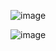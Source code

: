 ![image](https://github.com/Chaiyapa/03376836-OOP-2566-Lab-06/assets/144195729/73ec6604-beff-4a99-a6fb-f95e8ff04374)

![image](https://github.com/Chaiyapa/03376836-OOP-2566-Lab-06/assets/144195729/9057c540-9004-42d1-ab04-2637326208e8)
